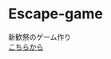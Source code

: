 # Escape-game
新歓祭のゲーム作り
<a href = "https://unityroom.com/games/escapefromcompanyg#google_vignette"><br>こちらから</a>
